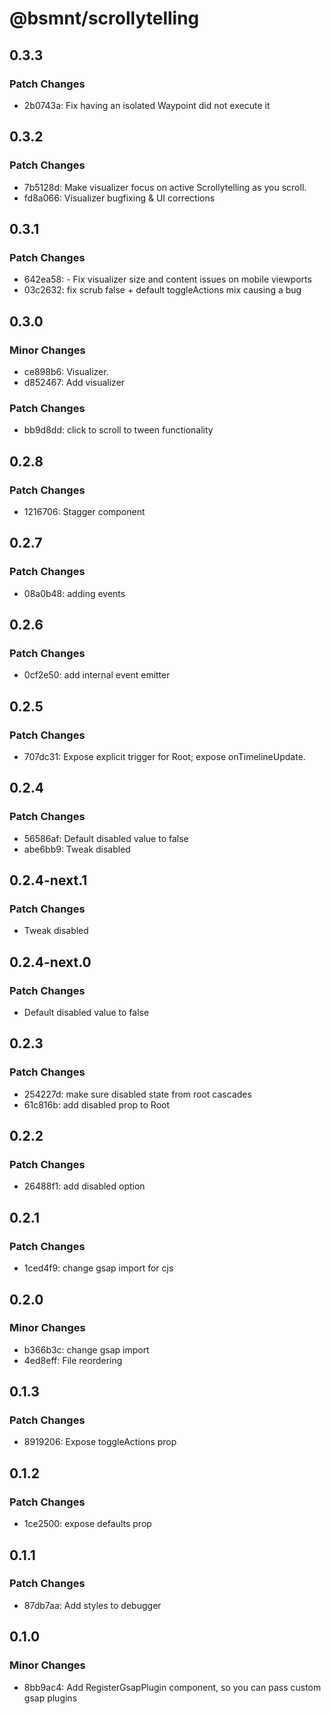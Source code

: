 # @bsmnt/scrollytelling

## 0.3.3

### Patch Changes

- 2b0743a: Fix having an isolated Waypoint did not execute it

## 0.3.2

### Patch Changes

- 7b5128d: Make visualizer focus on active Scrollytelling as you scroll.
- fd8a066: Visualizer bugfixing & UI corrections

## 0.3.1

### Patch Changes

- 642ea58: - Fix visualizer size and content issues on mobile viewports
- 03c2632: fix scrub false + default toggleActions mix causing a bug

## 0.3.0

### Minor Changes

- ce898b6: Visualizer.
- d852467: Add visualizer

### Patch Changes

- bb9d8dd: click to scroll to tween functionality

## 0.2.8

### Patch Changes

- 1216706: Stagger component

## 0.2.7

### Patch Changes

- 08a0b48: adding events

## 0.2.6

### Patch Changes

- 0cf2e50: add internal event emitter

## 0.2.5

### Patch Changes

- 707dc31: Expose explicit trigger for Root; expose onTimelineUpdate.

## 0.2.4

### Patch Changes

- 56586af: Default disabled value to false
- abe6bb9: Tweak disabled

## 0.2.4-next.1

### Patch Changes

- Tweak disabled

## 0.2.4-next.0

### Patch Changes

- Default disabled value to false

## 0.2.3

### Patch Changes

- 254227d: make sure disabled state from root cascades
- 61c816b: add disabled prop to Root

## 0.2.2

### Patch Changes

- 26488f1: add disabled option

## 0.2.1

### Patch Changes

- 1ced4f9: change gsap import for cjs

## 0.2.0

### Minor Changes

- b366b3c: change gsap import
- 4ed8eff: File reordering

## 0.1.3

### Patch Changes

- 8919206: Expose toggleActions prop

## 0.1.2

### Patch Changes

- 1ce2500: expose defaults prop

## 0.1.1

### Patch Changes

- 87db7aa: Add styles to debugger

## 0.1.0

### Minor Changes

- 8bb9ac4: Add RegisterGsapPlugin component, so you can pass custom gsap plugins
